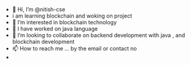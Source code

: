- 👋 Hi, I’m @nitish-cse
- i am learning blockchain and woking on project 
- 👀 I’m interested in  blockchain technology   
- 🌱 I have worked on  java language 
- 💞️ I’m looking to collaborate on  backend development with java , and blockchain development 
- 📫 How to reach me ... by the email or contact no
- 

<!---
nitish-cse/nitish-cse is a ✨ special ✨ repository because its `README.md` (this file) appears on your GitHub profile.
You can click the Preview link to take a look at your changes.
--->
